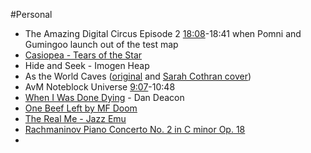 #Personal 
* The Amazing Digital Circus Episode 2 [18:08](https://youtu.be/4ofJpOEXrZs?t=1088)-18:41 when Pomni and Gumingoo launch out of the test map
* [Casiopea - Tears of the Star](https://www.youtube.com/watch?v=AT6YDPWaty4)
* Hide and Seek - Imogen Heap
* As the World Caves ([original](https://www.youtube.com/watch?v=SwXseZSjLsw) and [Sarah Cothran cover](https://youtu.be/SqDjQPoJxiw?t=39))
* AvM Noteblock Universe [9:07](https://youtu.be/4P6l35M61GY?t=545)-10:48
* [When I Was Done Dying](https://www.youtube.com/watch?v=TuJqUvBj4rE) - Dan Deacon
* [One Beef Left by MF Doom](https://www.youtube.com/watch?v=E0Pj-KXNbA8)
* [ The Real Me - Jazz Emu](https://www.youtube.com/watch?v=K-79RL82FXY)
* [Rachmaninov Piano Concerto No. 2 in C minor Op. 18](https://www.youtube.com/watch?v=NsqXCO0ADwM)
* 